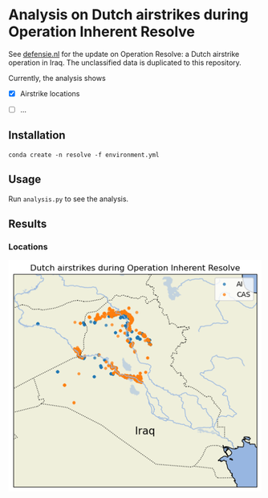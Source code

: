 # Analysis on Dutch airstrikes during Operation Inherent Resolve

See [defensie.nl](https://www.defensie.nl/actueel/nieuws/2023/03/30/defensie-geeft-meer-informatie-vrij-over-nederlandse-luchtaanvallen-en-start-onderzoek)
for the update on Operation Resolve: a Dutch airstrike operation in Iraq.
The unclassified data is duplicated to this repository.

Currently, the analysis shows
- [x] Airstrike locations
- [ ] ...


## Installation
```
conda create -n resolve -f environment.yml
```

## Usage
Run `analysis.py` to see the analysis.

## Results
### Locations
<img title="Locations" alt="Locations" src="images/locations.png">